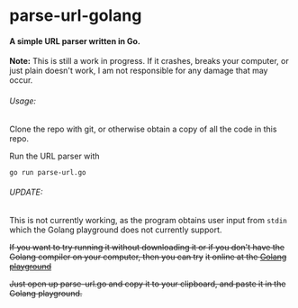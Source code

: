 #  parse-url-golang

#### A simple URL parser written in Go.

**Note:**
This is still a work in progress. If it crashes, breaks your computer, or just plain doesn't work, I am not responsible for any damage that may occur.

###### Usage:

Clone the repo with git, or otherwise obtain a copy of all the code in this repo.

Run the URL parser with 

```golang
go run parse-url.go
```

###### UPDATE:

This is not currently working, as the program obtains user input from `stdin` which the Golang playground does not currently support.

~~If you want to try running it without downloading it or if you don't have the Golang compiler on your computer, then you can try~~ ~~it online at the [Golang playground](https://play.golang.org/ "Golang Playground")~~

~~Just open up parse-url.go and copy it to your clipboard, and paste it in the Golang playground.~~
